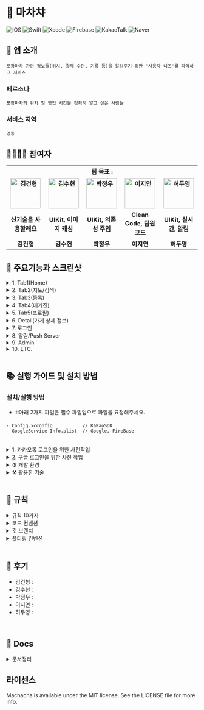 # 🍢 마차챠
![iOS](https://img.shields.io/badge/iOS-000000?style=for-the-badge&logo=ios&logoColor=white)
![Swift](https://img.shields.io/badge/SwiftUI-0052CC?style=for-the-badge&logo=swift&logoColor=white)
![Xcode](https://img.shields.io/badge/Xcode-007ACC?style=for-the-badge&logo=Xcode&logoColor=white)
![Firebase](https://img.shields.io/badge/Firebase-039BE5?style=for-the-badge&logo=Firebase&logoColor=white)
![KakaoTalk](https://img.shields.io/badge/kakaotalk-ffcd00.svg?style=for-the-badge&logo=kakaotalk&logoColor=000000)
![Naver](https://img.shields.io/badge/Naver-00C300?style=for-the-badge&logo=naver&logoColor=white)

## 👋 앱 소개

```
포장마차 관련 정보들(위치, 결제 수단, 기록 등)을 알려주기 위한 '사용자 니즈'를 파악하고 서비스
```

### **페르소나**

```
포장마차의 위치 및 영업 시간을 정확히 알고 싶은 사람들
```

### **서비스 지역**

```
명동
```

## 👨‍👩‍👧‍👦 참여자
<div align="center">
  <table style="font-weight : bold">
      <tr align="center">
          <td colspan="5"> 팀 목표 : </td>
      </tr>
      <tr>
          <td align="center">
              <a href="https://github.com/GeonHyeongKim">                 
                  <img alt="김건형" src="https://avatars.githubusercontent.com/GeonHyeongKim" width="80" />            
              </a>
          </td>
          <td align="center">
              <a href="https://github.com/suekim999">                 
                  <img alt="김수현" src="https://avatars.githubusercontent.com/suekim999" width="80" />            
              </a>
          </td>
          <td align="center">
              <a href="https://github.com/jwoo820">                 
                  <img alt="박정우" src="https://avatars.githubusercontent.com/jwoo820" width="80" />            
              </a>
          </td>
          <td align="center">
              <a href="https://github.com/jeoneeee">                 
                  <img alt="이지연" src="https://avatars.githubusercontent.com/jeoneeee" width="80" />            
              </a>
          </td>
          <td align="center">
              <a href="https://github.com/Heodoo">                 
                  <img alt="허두영" src="https://avatars.githubusercontent.com/Heodoo" width="80" />            
              </a>
          </td>
      </tr>
      <tr>
          <td align="center">신기술을 사용할래요</td>
          <td align="center">UIKit, 이미지 캐싱</td>
          <td align="center">UIKit, 의존성 주입</td>
          <td align="center">Clean Code, 팀원 코드</td>
          <td align="center">UIKit, 실시간, 알림</td>
      </tr>
      <tr>
          <td align="center">김건형</td>
          <td align="center">김수현</td>
          <td align="center">박정우</td>
          <td align="center">이지연</td>
          <td align="center">허두영</td>
      </tr>
  </table>
</div>

## 📱 주요기능과 스크린샷

<details>
<summary>1. Tab1(Home)</summary>
<div markdown="1">
  
```
- 큐레이션 방식으로 포장마차 데이터를 보여줌
- 알림 확인 가능
```
  
</div>
</details>
<details>
<summary>2. Tab2(지도/검색)</summary>
<div markdown="2">
    
```
- 맵뷰의 마커를 통해서 포장마차의 실제 위치를 알려줌
- 대표메뉴 기준 필터링 기능 제공
- 서비스 지역 표시
- 마커, 카드셀 에니메이션 적용
- 포장마차의 주소 기반으로 찾고자 하는 포장마자 검색 기능
- 음성 검색 기능 제공
```
  
</div>
</details>
<details>
<summary>3. Tab3(등록)</summary>
<div markdown="3">
    
```
- 현재위치 기준 위치선택 지도 뷰
- 지도 중앙 마커 기준 좌표로 가게 등록
- 가게 정보 상세 입력
- 선택한 마커 좌표를 주소로 변환하여 주소 자동 입력
- OCR을 통해 사진을 메뉴 텍스트로 변환하여 자동 입력
- 등록 성공시 음성 지원
```
  
</div>
</details>
<details>
<summary>4. Tab4(매거진)</summary>
<div markdown="4">
    
```
- 10,000원으로 길을 추천 (길찾기 기능) - 운영자가 직접 추천
- 빵동여지도 참고!(표현되어야하는것들: 이미지들, title, Description, 좌표들(루트보기), 좋아요, 핫키워드(재방문을 멈출수 없는, 만원으로 즐기는)
- 쇼츠로도 표현하면 좋을듯
- 가게 정보를 영상으로
```
  
</div>
</details>
<details>
<summary>5. Tab5(프로필)</summary>
<div markdown="5">
    
```
- 프로필 수정(이미지, 닉네임), Sticky header
- 즐겨찾기, 가봤어요, 리뷰관리, 등록한곳
- 알림(공지사항, Tab으로 이동(Home & 검색 & 매거진))
- WebView(개인정보 방침, 라이센스, 사용한 오픈소스)
- FaceID
- 알림 설정
- 다크모드 설정
- 다국어(한국어, 중국어) 설정
- 로그아웃/회원탈퇴
```

</div>
</details>
<details>
<summary>6. Detail(가게 상세 정보)</summary>
<div markdown="6">
    
```
- 사진 (6개 초과시 더보기(+)를 누르면 리뷰로 넘어가는 기능)
- 정보 (가게이름, 주소, 좌표, 좋아요, 가봤어요, 리뷰쓰기, 제보하기, 영업 날짜, 결제 수단, 메뉴 등)
- 가게 제보(신고)하기
- 가게 리뷰쓰기
- 리뷰 최신순 썸네일 목록 2개 제공 -> 더보기 클릭시 전체 리뷰 확인 가능
```
  
</div>
</details>
<details>
<summary>7. 로그인</summary>
<div markdown="7">
    
```
- 별도의 회원가입없는 로그인
- 소셜로그인(구글, 카카오, 애플)
- 한번 로그인했던 유저 자동 로그인
- 첫 로그인시에만 프로필 등록
```
  
</div>
</details>
<details>
<summary>8. 알림/Push Server</summary>
<div markdown="8">
    
```
- Cloud Functions을 이용한 Push Server 구현
- 관리자 앱에서 푸쉬 알림을 사용하여 사용자에게 공지사항 일괄 전송
```
  
</div>
</details>
<details>
<summary>9. Admin</summary>
<div markdown="9">

```
- 사용자가 요청한 가게 승인
- 가게 및 리뷰 신고
- 사용자 앱 전체 공지
```
  
</div>
</details>
<details>

<summary>10. ETC.</summary>
<div markdown="10">
    
```
- Custom Tab Bar
- 스케레톤뷰 적용
- 모든 기기 대응
- 모든 View 다크모드 고려
- Refresh(Pull Down)
- 애니메이션 적용
```
  
</div>
</details>
<br>

## 📚 실행 가이드 및 설치 방법
### 설치/실행 방법
* ❗️❗️아래 2가지 파일은 필수 파일임으로 파일을 요청해주세요.
```
- Config.xcconfig           // KaKaoSDK 
- GoogleService-Info.plist  // Google, FireBase
```

<br>
<details>
<summary>1. 카카오톡 로그인을 위한 사전작업</summary>
<div markdown="1">

- **config** 파일을 **Tteokbokking** 폴더에 추가한다.
    - config.xcconfig 파일 안에는 KAKAO_NAVTIVE_APP_KEY // 네이티브 앱 키가 들어있다.
    
<br>
    
- **info** 파일에 **Information Property List**에 하단의 내용들이 잘 들어가 있는지 확인
    - LSApplicationQueriesSchemes 에 item 0, item1에 각각 kakaokompassauth, kakaolink 넣기
    - KAKAO_NAVTIVE_APP_KEY에 ${KAKAO_NAVTIVE_APP_KEY}를 넣기
    - App Transport Security Settings에 Allow Arbitrary Loads 가 NO라고 되어있는지 확인
    <img src="https://user-images.githubusercontent.com/105197393/208856526-a1bd28d3-799f-45be-816c-5ac217448187.png">

<br>

- <img src = "https://user-images.githubusercontent.com/105197393/208857521-1d9f5cce-64c6-4903-953e-0da5e36efb5a.png" width="20"> **Tteokbokking**
    - PROJECT의 Info
        - Configurations의 각각 Debug, Release 안에 있는 2개의 파일 모두 Config로 설정
            <img src = "https://user-images.githubusercontent.com/105197393/208858999-fdd802ae-944d-4a31-bb27-fc8e3b422575.png">
        
    - TARGETS의 Info
        - URL Types을 펼쳐 URL Schemes에 kakao{KAKAO_NAVTIVE_APP_KEY} 가 들어있는지 확인
        <img src = "https://user-images.githubusercontent.com/105197393/208859404-ce950c84-3293-487f-a64d-8bdca02be8bc.png">
<br> 

</div>
</details>

<details>
<summary>2. 구글 로그인을 위한 사전 작업</summary>
<div markdown="1">

- **GoogleService-Info.plist**를 프로젝트에 추가
    <img src = "https://user-images.githubusercontent.com/105197393/208861493-7931c43a-da9e-4410-83db-78eb3c3d24dd.png">
    - plist 추가 후 REVERSED_CLIENT_ID의 값을 복사
<br>

- <img src = "https://user-images.githubusercontent.com/105197393/208857521-1d9f5cce-64c6-4903-953e-0da5e36efb5a.png" width="20"> **Tteokbokking**
    - TARGETS의 Info
        - URL Types를 펼쳐 URL Schemes에 **REVERSED_CLIENT_ID**이 들어 있는지 확인
</div>
</details>

<details>
<summary>⚙️ 개발 환경</summary>
<div markdown="1">

- iOS 16.0 이상
- iPhone 14 Pro에서 최적화됨
- 가로모드 미지원, 다크모드 미지원

</div>
</details>

<details>
<summary>⚒️ 활용한 기술</summary>
<div markdown="1">

- JSON/ mocki.io // Mock API 제작 서비스
- FireStore
- FireBaseAuth
- GoogleSignIn
- KakaoOpenSDK
- MapKit
- FCM / APNs

</div>
</details>
<br>

## 🤝 규칙
<details>
<summary>규칙 10가지</summary>
<div markdown="1">

```
1. 존중, 배려(존대), 재미
2. 9-6시 개발하고 야근 지양하기
3. 매일 데일리 스크럼 진행 (am 10:00 ~ am 10:15 15분간)
    ◦ 특강이 있을 경우, 끝난 다음 정각부터 시작
    ◦ 보이스 및 화상 의무
    ◦ 요일마다 돌아가면서 진행하기
4. PR은 'pm 5:00'과 'am 2:00'에 각자 올리기
    ◦ Reviewer는 팀원 전부(GeonHyeongKim, suekim999, jwoo820, jeoneeee, Heodoo)
    ◦ Merge는 2번째 사람이 Merge 해주기
5. 개발도 중요하지만, 기록도 생각하기
    ◦ Project 카반보드 활용 
7. '아!’ & ‘어?’ 참아보기
8. 막힐때, @맨션을 걸어서 Pair 코딩하기
9. 세미나(발표) - 자유주제(요청)
    ◦ 목(pm 10시)
    ◦ 5~10분 (max 15분)
10. 실제로 오프라인으로 같이 개발하기
```

</div>
</details>

<details>
<summary>코드 컨벤션</summary>
<div markdown="1">

- feat/이슈번호-큰기능명/세부기능명
```
- [Feat] 새로운 기능 구현
- [Chore] 코드 수정, 내부 파일 수정, 주석
- [Add] Feat 이외의 부수적인 코드 추가, 라이브러리 추가, 새로운 파일 생성 시, 에셋 추가
- [Fix] 버그, 오류 해결
- [Del] 쓸모없는 코드 삭제
- [Move] 파일 이름/위치 변경
```

</div>
</details>

<details>
<summary>깃 브렌치</summary>
<div markdown="2">

- feat/이슈번호-큰기능명/세부기능명
```
예시)
feat/13-tab1/map
feat/13-tab1/search
feat/26-tab2/recipe
```

</div>
</details>

<details>
<summary>폴더링 컨벤션</summary>
<div markdown="3">

```
📦 Machacha
| 
+ 🗂 Configuration
|         
+------🗂 Constants   // 기기의 제약사항: width, height를 struct로 관리
│         
+------🗂 Extensions  // extension 모음
│         
+------🗂 Fonts       // 폰트 모음: 무료 폰트인 Pretendard 사용
|
+------🗂 Modifiers   // modifier 모음
│         
+ 🗂 Sources
|
+------🗂 Models      // Json을 받기 위한 Hashable, Codable, Identifiable 프로토콜을 체택한 struct 관리
│         
+------🗂 Network     // ObservableObject을 체택하여 네트워크 관리
|
+------🗂 Views       // 여러 View를 모음
        |
        +------🗂 Welcome       // SignIn / SignUp
        |
        +------🗂 Splash        // Splash View
        │         
        +------🗂 Home          // Tab 1
        |
        +------🗂 Search        // Tab 2
        |
        +------🗂 Register(+)   // Tab 3
        │         
        +------🗂 Bookmark      // Tab 4
        |
        +------🗂 Profile       // Tab 5
        |
        +------🗂 Detail        // Tab 1, 2, 4 -> 가게 상세 View
        │         
        +------🗂 Map           // MapView
        |
        +------🗂 ETC.          // 여분의 View: CustomTabView, TextButtonClearButton 등
```
</div>
</details>
<br>

## 👣 후기
- 김건형 : 
- 김수현 : 
- 박정우 : 
- 이지연 : 
- 허두영 : 
<br>

## 📄 Docs
<details>
<summary> 문서정리 </summary>
<div markdown="1">

https://github.com/APPSCHOOL1-REPO/finalproject-machacha/tree/main/docs

</div>
</details>


## 라이센스
Machacha is available under the MIT license. See the LICENSE file for more info.
